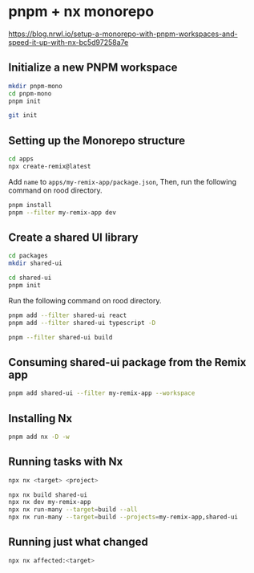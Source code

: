 # pnpm + nx monorepo

https://blog.nrwl.io/setup-a-monorepo-with-pnpm-workspaces-and-speed-it-up-with-nx-bc5d97258a7e

## Initialize a new PNPM workspace

```sh
mkdir pnpm-mono
cd pnpm-mono
pnpm init

git init
```

## Setting up the Monorepo structure

```sh
cd apps
npx create-remix@latest
```

Add `name` to `apps/my-remix-app/package.json`,
Then, run the following command on rood directory.

```sh
pnpm install
pnpm --filter my-remix-app dev
```

## Create a shared UI library

```sh
cd packages
mkdir shared-ui

cd shared-ui
pnpm init
```

Run the following command on rood directory.

```sh
pnpm add --filter shared-ui react
pnpm add --filter shared-ui typescript -D
```

```sh
pnpm --filter shared-ui build
```

## Consuming shared-ui package from the Remix app

```sh
pnpm add shared-ui --filter my-remix-app --workspace
```

## Installing Nx

```sh
pnpm add nx -D -w
```

## Running tasks with Nx

```sh
npx nx <target> <project>

npx nx build shared-ui
npx nx dev my-remix-app
npx nx run-many --target=build --all
npx nx run-many --target=build --projects=my-remix-app,shared-ui
```

## Running just what changed

```sh
npx nx affected:<target>
```

